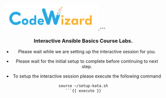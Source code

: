 
<dic style="text-align: center">
  <a href="https://codewizard.co.il" target="_blank">
    <img src="https://github.com/nirgeier/labs-assets/blob/main/assets/images/codewizard_logo_small.png?raw=true" width="300px">
  </a>
</div>
---

### Interactive Ansible Basics Course Labs.

* Please wait while we are setting up the interactive session for you.
* Please wait for the initial setup to complete before continuing to next step.

* To setup the interactive session please execute the following command
```bash{1}
source ~/setup-kata.sh
```{{ execute }}